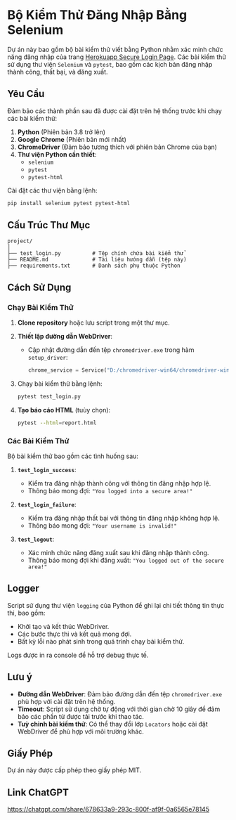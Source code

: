 # Bộ Kiểm Thử Đăng Nhập Bằng Selenium

Dự án này bao gồm bộ bài kiểm thử viết bằng Python nhằm xác minh chức năng đăng nhập của trang [Herokuapp Secure Login Page](https://the-internet.herokuapp.com/login). Các bài kiểm thử sử dụng thư viện `Selenium` và `pytest`, bao gồm các kịch bản đăng nhập thành công, thất bại, và đăng xuất.

## Yêu Cầu

Đảm bảo các thành phần sau đã được cài đặt trên hệ thống trước khi chạy các bài kiểm thử:

1. **Python** (Phiên bản 3.8 trở lên)
2. **Google Chrome** (Phiên bản mới nhất)
3. **ChromeDriver** (Đảm bảo tương thích với phiên bản Chrome của bạn)
4. **Thư viện Python cần thiết**:
   - `selenium`
   - `pytest`
   - `pytest-html`

Cài đặt các thư viện bằng lệnh:

```bash
pip install selenium pytest pytest-html
```

## Cấu Trúc Thư Mục

```
project/
│
├── test_login.py          # Tệp chính chứa bài kiểm thử
├── README.md              # Tài liệu hướng dẫn (tệp này)
├── requirements.txt       # Danh sách phụ thuộc Python

```

## Cách Sử Dụng

### Chạy Bài Kiểm Thử

1. **Clone repository** hoặc lưu script trong một thư mục.
2. **Thiết lập đường dẫn WebDriver**:
   - Cập nhật đường dẫn đến tệp `chromedriver.exe` trong hàm `setup_driver`:
     ```python
     chrome_service = Service("D:/chromedriver-win64/chromedriver-win64/chromedriver.exe")
     ```
3. Chạy bài kiểm thử bằng lệnh:
   ```bash
   pytest test_login.py
   ```

4. **Tạo báo cáo HTML** (tuùy chọn):
   ```bash
   pytest --html=report.html
   ```

### Các Bài Kiểm Thử

Bộ bài kiểm thử bao gồm các tình huống sau:

1. **`test_login_success`**:
   - Kiểm tra đăng nhập thành công với thông tin đăng nhập hợp lệ.
   - Thông báo mong đợi: `"You logged into a secure area!"`

2. **`test_login_failure`**:
   - Kiểm tra đăng nhập thất bại với thông tin đăng nhập không hợp lệ.
   - Thông báo mong đợi: `"Your username is invalid!"`

3. **`test_logout`**:
   - Xác minh chức năng đăng xuất sau khi đăng nhập thành công.
   - Thông báo mong đợi khi đăng xuất: `"You logged out of the secure area!"`

## Logger

Script sử dụng thư viện `logging` của Python để ghi lại chi tiết thông tin thực thi, bao gồm:

- Khởi tạo và kết thúc WebDriver.
- Các bước thực thi và kết quả mong đợi.
- Bất kỳ lỗi nào phát sinh trong quá trình chạy bài kiểm thử.

Logs được in ra console để hỗ trợ debug thực tế.

## Lưu ý

- **Đường dẫn WebDriver**: Đảm bảo đường dẫn đến tệp `chromedriver.exe` phù hợp với cài đặt trên hệ thống.
- **Timeout**: Script sử dụng chờ tự động với thời gian chờ 10 giây để đảm bảo các phần tử được tải trước khi thao tác.
- **Tuỳ chỉnh bài kiểm thử**: Có thể thay đổi lớp `Locators` hoặc cài đặt WebDriver để phù hợp với môi trường khác.

## Giấy Phép

Dự án này được cấp phép theo giấy phép MIT.

## Link ChatGPT

https://chatgpt.com/share/678633a9-293c-800f-af9f-0a6565e78145
